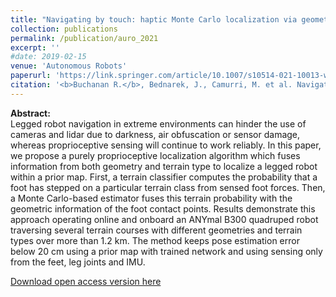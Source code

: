 ```yaml
---
title: "Navigating by touch: haptic Monte Carlo localization via geometric sensing and terrain classification"
collection: publications
permalink: /publication/auro_2021
excerpt: ''
#date: 2019-02-15
venue: 'Autonomous Robots'
paperurl: 'https://link.springer.com/article/10.1007/s10514-021-10013-w'
citation: '<b>Buchanan R.</b>, Bednarek, J., Camurri, M. et al. Navigating by touch: haptic Monte Carlo localization via geometric sensing and terrain classification. Auton Robot 45, 843–857 (2021).'
---
```


**Abstract:**<br>
Legged robot navigation in extreme environments can hinder the use of cameras and lidar due to darkness, air obfuscation or sensor damage, whereas proprioceptive sensing will continue to work reliably. In this paper, we propose a purely proprioceptive localization algorithm which fuses information from both geometry and terrain type to localize a legged robot within a prior map. First, a terrain classifier computes the probability that a foot has stepped on a particular terrain class from sensed foot forces. Then, a Monte Carlo-based estimator fuses this terrain probability with the geometric information of the foot contact points. Results demonstrate this approach operating online and onboard an ANYmal B300 quadruped robot traversing several terrain courses with different geometries and terrain types over more than 1.2 km. The method keeps pose estimation error below 20 cm using a prior map with trained network and using sensing only from the feet, leg joints and IMU.

[Download open access version here](https://link.springer.com/article/10.1007/s10514-021-10013-w)